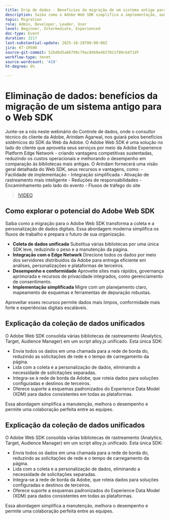 ```yaml
---
title: Drip de dados - Benefícios da migração de um sistema antigo para o Web SDK
description: Saiba como o Adobe Web SDK simplifica a implementação, aumenta o desempenho e reduz os custos com rastreamento mais inteligente e integrações simplificadas por meio da Edge Network.
topic: Migration
role: Admin, Developer, Leader, User
level: Beginner, Intermediate, Experienced
doc-type: Event
duration: 3217
last-substantial-update: 2025-10-28T00:00:00Z
jira: KT-19500
source-git-commit: 52bd6d5a06799c79ac84b9e4827011f89c6471df
workflow-type: tm+mt
source-wordcount: '419'
ht-degree: 0%

---
```



# Eliminação de dados: benefícios da migração de um sistema antigo para o Web SDK

Junte-se a nós neste webinário do Controle de dados, onde o consultor técnico do cliente da Adobe, Arindam Agarwal, nos guiará pelos benefícios sistêmicos do SDK da Web da Adobe. O Adobe Web SDK é uma solução no lado do cliente que aproveita seus serviços por meio da Adobe Experience Platform Edge Network - criando vantagens competitivas sustentadas, reduzindo os custos operacionais e melhorando o desempenho em comparação às bibliotecas mais antigas. O Arindam fornecerá uma visão geral detalhada do Web SDK, seus recursos e vantagens, como: - Facilidade de implementação - Integração simplificada - Ativação de rastreamento mais inteligente - Reduções de responsabilidades - Encaminhamento pelo lado do evento - Fluxos de tráfego do site

>[!VIDEO](https://video.tv.adobe.com/v/3476271/?learn=on&enablevpops)

## Como explorar o potencial do Adobe Web SDK

Saiba como a migração para o Adobe Web SDK transforma a coleta e a personalização de dados digitais. Essa abordagem moderna simplifica os fluxos de trabalho e prepara o futuro de sua organização.

* **Coleta de dados unificada** Substitua várias bibliotecas por uma única SDK leve, reduzindo o peso e a manutenção da página.
* **Integração com o Edge Network** Direcione todos os dados por meio dos servidores distribuídos da Adobe para entrega eficiente em análises, personalizações e plataformas de terceiros.
* **Desempenho e conformidade** Aproveite sites mais rápidos, governança aprimorada e recursos de privacidade integrados, como gerenciamento de consentimento.
* **Implementação simplificada** Migre com um planejamento claro, mapeamento de esquemas e ferramentas de depuração robustas.

Aproveitar esses recursos permite dados mais limpos, conformidade mais forte e experiências digitais escaláveis.

## Explicação da coleção de dados unificados

O Adobe Web SDK consolida várias bibliotecas de rastreamento (Analytics, Target, Audience Manager) em um script alloy.js unificado. Esta única SDK:

* Envia todos os dados em uma chamada para a rede de borda do, reduzindo as solicitações de rede e o tempo de carregamento da página.
* Lida com a coleta e a personalização de dados, eliminando a necessidade de solicitações separadas.
* Integra-se à rede de borda da Adobe, que roteia dados para soluções configuradas e destinos de terceiros.
* Oferece suporte a esquemas padronizados do Experience Data Model (XDM) para dados consistentes em todas as plataformas.

Essa abordagem simplifica a manutenção, melhora o desempenho e permite uma colaboração perfeita entre as equipes.

## Explicação da coleção de dados unificados

O Adobe Web SDK consolida várias bibliotecas de rastreamento (Analytics, Target, Audience Manager) em um script alloy.js unificado. Esta única SDK:

* Envia todos os dados em uma chamada para a rede de borda do, reduzindo as solicitações de rede e o tempo de carregamento da página.
* Lida com a coleta e a personalização de dados, eliminando a necessidade de solicitações separadas.
* Integra-se à rede de borda da Adobe, que roteia dados para soluções configuradas e destinos de terceiros.
* Oferece suporte a esquemas padronizados do Experience Data Model (XDM) para dados consistentes em todas as plataformas.

Essa abordagem simplifica a manutenção, melhora o desempenho e permite uma colaboração perfeita entre as equipes.

